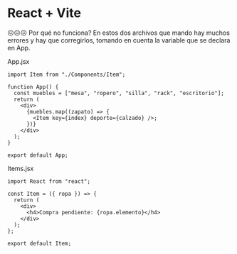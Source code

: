 # React + Vite

😖😖😖 Por qué no funciona?
En estos dos archivos que mando hay muchos errores y hay que corregirlos, tomando en cuenta la variable que se declara en App.

App.jsx

    import Item from "./Components/Item";

    function App() {
      const muebles = ["mesa", "ropero", "silla", "rack", "escritorio"];
      return (
        <div>
          {muebles.map((zapato) => {
            <Item key={index} deporte={calzado} />;
          })}
        </div>
      );
    }

    export default App;


Items.jsx

    import React from "react";

    const Item = ({ ropa }) => {
      return (
        <div>
          <h4>Compra pendiente: {ropa.elemento}</h4>
        </div>
      );
    };

    export default Item;
